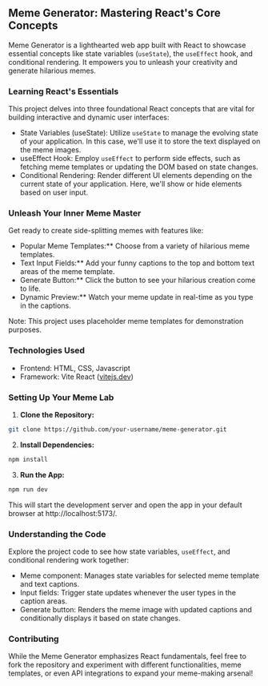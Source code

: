 ## Meme Generator: Mastering React's Core Concepts

Meme Generator is a lighthearted web app built with React to showcase essential concepts like state variables (`useState`), the `useEffect` hook, and conditional rendering. It empowers you to unleash your creativity and generate hilarious memes.

### Learning React's Essentials

This project delves into three foundational React concepts that are vital for building interactive and dynamic user interfaces:

  * State Variables (useState): Utilize `useState` to manage the evolving state of your application. In this case, we'll use it to store the text displayed on the meme images.
  * useEffect Hook: Employ `useEffect` to perform side effects, such as fetching meme templates or updating the DOM based on state changes.
  * Conditional Rendering: Render different UI elements depending on the current state of your application. Here, we'll show or hide elements based on user input.

### Unleash Your Inner Meme Master

Get ready to create side-splitting memes with features like:

  * Popular Meme Templates:** Choose from a variety of hilarious meme templates.
  * Text Input Fields:** Add your funny captions to the top and bottom text areas of the meme template.
  * Generate Button:** Click the button to see your hilarious creation come to life.
  * Dynamic Preview:** Watch your meme update in real-time as you type in the captions.

Note: This project uses placeholder meme templates for demonstration purposes.

### Technologies Used

  * Frontend: HTML, CSS, Javascript
  * Framework: Vite React ([vitejs.dev](https://www.google.com/url?sa=E&source=gmail&q=https://www.google.com/url?sa=E%26source=gmail%26q=https://vitejs.dev/))

### Setting Up Your Meme Lab

1.  **Clone the Repository:**

<!-- end list -->

```bash
git clone https://github.com/your-username/meme-generator.git
```

2.  **Install Dependencies:**

<!-- end list -->

```bash
npm install
```

3.  **Run the App:**

<!-- end list -->

```bash
npm run dev
```

This will start the development server and open the app in your default browser at http://localhost:5173/.

### Understanding the Code

Explore the project code to see how state variables, `useEffect`, and conditional rendering work together:

  * Meme component: Manages state variables for selected meme template and text captions.
  * Input fields: Trigger state updates whenever the user types in the caption areas.
  * Generate button: Renders the meme image with updated captions and conditionally displays it based on state changes.

### Contributing

While the Meme Generator emphasizes React fundamentals, feel free to fork the repository and experiment with different functionalities, meme templates, or even API integrations to expand your meme-making arsenal\!

